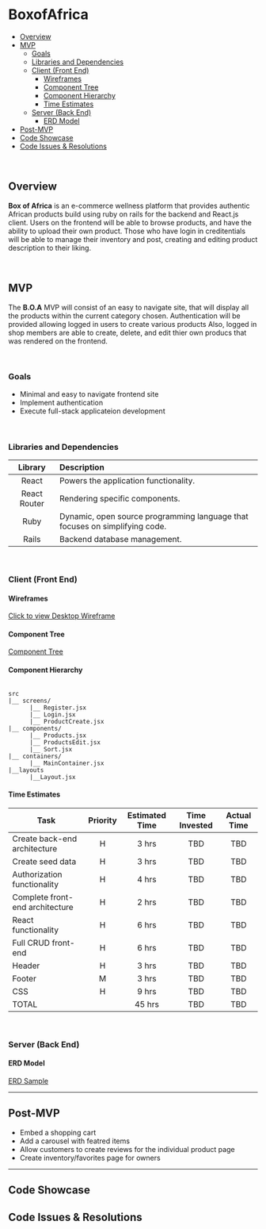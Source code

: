 # BoxofAfrica <!-- omit in toc -->

- [Overview](#overview)
- [MVP](#mvp)
  - [Goals](#goals)
  - [Libraries and Dependencies](#libraries-and-dependencies)
  - [Client (Front End)](#client-front-end)
    - [Wireframes](#wireframes)
    - [Component Tree](#component-tree)
    - [Component Hierarchy](#component-hierarchy)
    - [Time Estimates](#time-estimates)
  - [Server (Back End)](#server-back-end)
    - [ERD Model](#erd-model)
- [Post-MVP](#post-mvp)
- [Code Showcase](#code-showcase)
- [Code Issues & Resolutions](#code-issues--resolutions)

<br>

## Overview

**Box of Africa** is an e-commerce wellness platform that provides authentic African products build using ruby on rails for the backend and React.js client. Users on the frontend will be able to browse products, and have the ability to upload their own product. Those who have login in creditentials will be able to manage their inventory and post, creating and editing product description to their liking.


<br>

## MVP

The **B.O.A** MVP will consist of an easy to navigate site, that will display all the products within the current category chosen. Authentication will be provided allowing logged in users to create various products Also, logged in shop members are able to create, delete, and edit thier own producs that was rendered on the frontend.

<br>

### Goals

- Minimal and easy to navigate frontend site
- Implement authentication
- Execute full-stack applicateion development 


<br>

### Libraries and Dependencies

|     Library      | Description                                |
| :--------------: | :----------------------------------------- |
|      React       | Powers the application functionality. |
|   React Router   | Rendering specific components. |
|      Ruby        | Dynamic, open source programming language that focuses on simplifying code. |
|     Rails     | Backend database management. |

<br>

### Client (Front End)

#### Wireframes

[Click to view Desktop Wireframe](https://whimsical.com/box-of-africa-LDeXdErDDaayypLFRCSNRv)


#### Component Tree

[Component Tree](https://lucid.app/lucidchart/invitations/accept/a846c3ac-cf82-4d62-b674-cfb1dfba9d42)

#### Component Hierarchy

``` structure

src
|__ screens/
      |__ Register.jsx
      |__ Login.jsx
      |__ ProductCreate.jsx
|__ components/
      |__ Products.jsx
      |__ ProductsEdit.jsx
      |__ Sort.jsx
|__ containers/
      |__ MainContainer.jsx
|__layouts
      |__Layout.jsx

```

#### Time Estimates

| Task                | Priority | Estimated Time | Time Invested | Actual Time |
| ------------------- | :------: | :------------: | :-----------: | :---------: |
| Create back-end architecture |    H     |     3 hrs      |     TBD     |     TBD     |
| Create seed data |    H     |     3 hrs      |     TBD    |     TBD     |
| Authorization functionality |    H     |     4 hrs      |     TBD    |     TBD     |
| Complete front-end architecture |    H     |     2 hrs      |     TBD     |     TBD     |
| React functionality |    H     |     6 hrs      |    TBD   |     TBD     |
| Full CRUD front-end |    H     |     6 hrs      |   TBD    |     TBD     |
| Header    |    H     |     3 hrs      |     TBD      |    TBD     |
| Footer |    M    |     3 hrs      |     TBD      |     TBD     |
| CSS |    H     |     9 hrs      |    TBD     |     TBD     |
| TOTAL               |          |     45 hrs      |     TBD     |     TBD     |


<br>

### Server (Back End)

#### ERD Model


[ERD Sample](https://drive.google.com/file/d/1coXnO47ltPAMUVFpcsITPRAdgFuSgRA4/view?usp=sharing)
<br>

***

## Post-MVP

- Embed a shopping cart
- Add a carousel with featred items
- Allow customers to create reviews for the individual product page
- Create inventory/favorites page for owners

***

## Code Showcase



## Code Issues & Resolutions
